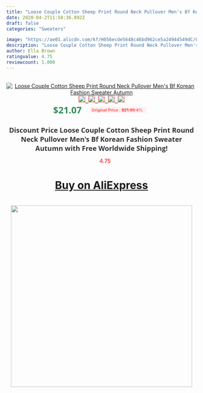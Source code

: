 ```yaml
---
title: "Loose Couple Cotton Sheep Print Round Neck Pullover Men's Bf Korean Fashion Sweater Autumn"
date: 2020-04-2T11:50:36.892Z
draft: false
categories: "Sweaters"

image: "https://ae01.alicdn.com/kf/H056ecde5648c46bd962ce5a24944549dC/Loose-Couple-Cotton-Sheep-Print-Round-Neck-Pullover-Men-s-Bf-Korean-Fashion-Sweater-Autumn.jpg"
description: "Loose Couple Cotton Sheep Print Round Neck Pullover Men's Bf Korean Fashion Sweater Autumn"
author: Ella Brown
ratingvalue: 4.75
reviewcount: 1.000
---
```

<br>
<div style="text-align: center;">
<a href="https://s.click.aliexpress.com/e/_981hgD" target="_blank" rel="nofollow noopener noreferrer"><img alt="Loose Couple Cotton Sheep Print Round Neck Pullover Men's Bf Korean Fashion Sweater Autumn" class="magnifier-image" src="https://ae01.alicdn.com/kf/H056ecde5648c46bd962ce5a24944549dC/Loose-Couple-Cotton-Sheep-Print-Round-Neck-Pullover-Men-s-Bf-Korean-Fashion-Sweater-Autumn.jpg_640x640.jpg">
<br>
<img style="border:1px solid salmon" src="https://ae01.alicdn.com/kf/H056ecde5648c46bd962ce5a24944549dC/Loose-Couple-Cotton-Sheep-Print-Round-Neck-Pullover-Men-s-Bf-Korean-Fashion-Sweater-Autumn.jpg_120x120.jpg">&nbsp;&nbsp;<img style="border:1px solid salmon" src="https://ae01.alicdn.com/kf/Hf518bf992971452aa30d009e8dc0feeaS/Loose-Couple-Cotton-Sheep-Print-Round-Neck-Pullover-Men-s-Bf-Korean-Fashion-Sweater-Autumn.jpg_120x120.jpg">&nbsp;&nbsp;<img style="border:1px solid salmon" src="https://ae01.alicdn.com/kf/H6e254689855246539d5190425b0c30c2Z/Loose-Couple-Cotton-Sheep-Print-Round-Neck-Pullover-Men-s-Bf-Korean-Fashion-Sweater-Autumn.jpg_120x120.jpg">&nbsp;&nbsp;<img style="border:1px solid salmon" src="https://ae01.alicdn.com/kf/H8d016f7c311342c0be472d2f531fa3f7h/Loose-Couple-Cotton-Sheep-Print-Round-Neck-Pullover-Men-s-Bf-Korean-Fashion-Sweater-Autumn.jpg_120x120.jpg">&nbsp;&nbsp;<img style="border:1px solid salmon" src="https://ae01.alicdn.com/kf/H14ba64c35f1544cd873f8ed720d6b577X/Loose-Couple-Cotton-Sheep-Print-Round-Neck-Pullover-Men-s-Bf-Korean-Fashion-Sweater-Autumn.jpg_120x120.jpg"></a></div><br0>
<div style="text-align: center;"><span style="background-color: white; border: 0px; box-sizing: border-box; color: seagreen; display: inline-block; font-family: &quot;open sans&quot; , &quot;arial&quot; , &quot;helvetica&quot; , sans-serif , &quot;heiti&quot;; font-size: 24px; font-stretch: inherit; font-weight: 700; line-height: inherit; margin: 0px 10px 0px 0px; padding: 0px; vertical-align: middle;">$21.07 </span>
<span style="background: rgb(255 , 241 , 241); border-radius: 3px; border: 0px; box-sizing: border-box; color: #ff4747; display: inline-block; font-family: inherit; font-size: 12px; font-stretch: inherit; font-style: inherit; font-variant: inherit; font-weight: 600; line-height: inherit; margin: 0px; padding: 2px 5px; transform: scale(0.9); vertical-align: middle;">Original Price : <b style="text-decoration: line-through;">$21.95 </b> 4%&nbsp;&nbsp;</span></div>
<h1 style="color: #333333; display: inline-block; font-family: &quot;open sans&quot; , &quot;arial&quot; , &quot;helvetica&quot; , sans-serif , &quot;heiti&quot;; font-size: 18px; font-stretch: inherit; font-weight: 700; text-align: center;">Discount Price Loose Couple Cotton Sheep Print Round Neck Pullover Men's Bf Korean Fashion Sweater Autumn with Free Worldwide Shipping!</h1>
<div style="color: #ff4747; text-align: center;">
<img src="https://4.bp.blogspot.com/-M0ZcTcb-5uY/XleCXlxnR4I/AAAAAAAAAEc/OrjgMkXV1oMQFaCRZj5HQwOCBcu3w1FegCPcBGAYYCw/s1600/star.png" style="height: 15px;">&nbsp;<b>4.75</b></div>
<div class="button_cont" align="center"><a class="buynow_a" href="https://s.click.aliexpress.com/e/_981hgD" target="_blank" rel="nofollow noopener noreferrer"><H1>Buy on AliExpress</H1></a></div><br>
<div class="separator" style="clear: both; text-align: center;">
<img src="https://lh3.googleusercontent.com/-pTy5HemUv9M/XlePHvY0dAI/AAAAAAAAAE4/0nX5iRUoIWY8eMW9Dpxeirr157OZliDIgCLcBGAsYHQ/s1600/badge.gif" width="480">
</div>
